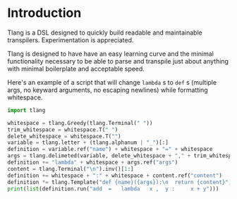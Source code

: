 # Introduction

Tlang is a DSL designed to quickly build readable and maintainable transpilers.
Experimentation is appreciated.

Tlang is designed to have have an easy learning curve and the minimal
functionality necessary to be able to parse and transpile just about anything
with minimal boilerplate and acceptable speed.

Here's an example of a script that will
change ``lambda`` s to ``def`` s (multiple args, no keyward arguments, no
escaping newlines) while formatting whitespace.

```python
import tlang

whitespace = tlang.Greedy(tlang.Terminal(" "))
trim_whitespace = whitespace.T(" ")
delete_whitespace = whitespace.T("")
variable = tlang.letter + (tlang.alphanum | "_")[:]
definition = variable.ref("name") + whitespace + "=" + whitespace
args = tlang.delimeted(variable, delete_whitespace + "," + trim_whitespace)
definition += "lambda" + whitespace + args.ref("args")
content = tlang.Terminal("\n").inv()[1:]
definition += whitespace + ":" + whitespace + content.ref("content")
definition *= tlang.Template("def {name}({args}):\n  return {content}")
print(list(definition.run("add  =   lambda   x ,  y :     x + y")))
```
